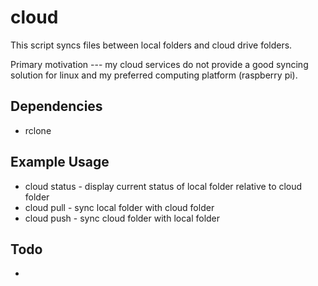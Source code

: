 # cloud

This script syncs files between local folders and cloud drive folders.

Primary motivation --- my cloud services do not provide a good syncing solution for linux and my preferred computing platform (raspberry pi).

## Dependencies
* rclone

## Example Usage
* cloud status  - display current status of local folder relative to cloud folder
* cloud pull    - sync local folder with cloud folder
* cloud push    - sync cloud folder with local folder

## Todo
* 
